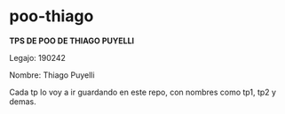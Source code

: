 # poo-thiago
**TPS DE POO DE THIAGO PUYELLI**


Legajo: 190242

Nombre: Thiago Puyelli

Cada tp lo voy a ir guardando en este repo, con nombres como tp1, tp2 y demas.
